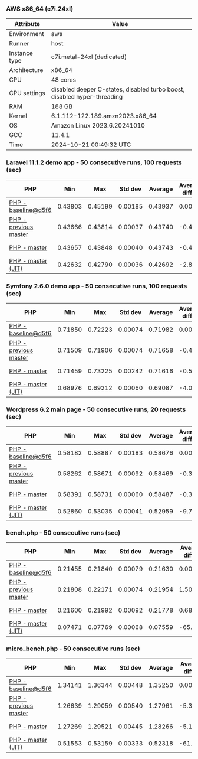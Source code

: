 ### AWS x86_64 (c7i.24xl)

|  Attribute    |     Value      |
|---------------|----------------|
| Environment   |aws|
| Runner        |host|
| Instance type |c7i.metal-24xl (dedicated)|
| Architecture  |x86_64
| CPU           |48 cores|
| CPU settings  |disabled deeper C-states, disabled turbo boost, disabled hyper-threading|
| RAM           |188 GB|
| Kernel        |6.1.112-122.189.amzn2023.x86_64|
| OS            |Amazon Linux 2023.6.20241010|
| GCC           |11.4.1|
| Time          |2024-10-21 00:49:32 UTC|

### Laravel 11.1.2 demo app - 50 consecutive runs, 100 requests (sec)

|     PHP     |     Min     |     Max     |    Std dev   |   Average  |  Average diff % |   Median   | Median diff % |     Memory    |
|-------------|-------------|-------------|--------------|------------|-----------------|------------|---------------|---------------|
|[PHP - baseline@d5f6](https://github.com/php/php-src/commit/d5f6e56610)|0.43803|0.45199|0.00185|0.43937|0.00%|0.43906|0.00%|41.89 MB|
|[PHP - previous master](https://github.com/php/php-src/commit/d19fdaa4b7)|0.43666|0.43814|0.00037|0.43740|-0.45%|0.43738|-0.38%|41.80 MB|
|[PHP - master](https://github.com/php/php-src/commit/514c2b3587)|0.43657|0.43848|0.00040|0.43743|-0.44%|0.43745|-0.37%|41.83 MB|
|[PHP - master (JIT)](https://github.com/php/php-src/commit/514c2b3587)|0.42632|0.42790|0.00036|0.42692|-2.83%|0.42694|-2.76%|50.84 MB|

### Symfony 2.6.0 demo app - 50 consecutive runs, 100 requests (sec)

|     PHP     |     Min     |     Max     |    Std dev   |   Average  |  Average diff % |   Median   | Median diff % |     Memory    |
|-------------|-------------|-------------|--------------|------------|-----------------|------------|---------------|---------------|
|[PHP - baseline@d5f6](https://github.com/php/php-src/commit/d5f6e56610)|0.71850|0.72223|0.00074|0.71982|0.00%|0.71980|0.00%|37.41 MB|
|[PHP - previous master](https://github.com/php/php-src/commit/d19fdaa4b7)|0.71509|0.71906|0.00074|0.71658|-0.45%|0.71650|-0.46%|37.38 MB|
|[PHP - master](https://github.com/php/php-src/commit/514c2b3587)|0.71459|0.73225|0.00242|0.71616|-0.51%|0.71570|-0.57%|37.41 MB|
|[PHP - master (JIT)](https://github.com/php/php-src/commit/514c2b3587)|0.68976|0.69212|0.00060|0.69087|-4.02%|0.69075|-4.04%|44.55 MB|

### Wordpress 6.2 main page - 50 consecutive runs, 20 requests (sec)

|     PHP     |     Min     |     Max     |    Std dev   |   Average  |  Average diff % |   Median   | Median diff % |     Memory    |
|-------------|-------------|-------------|--------------|------------|-----------------|------------|---------------|---------------|
|[PHP - baseline@d5f6](https://github.com/php/php-src/commit/d5f6e56610)|0.58182|0.58887|0.00183|0.58676|0.00%|0.58740|0.00%|43.03 MB|
|[PHP - previous master](https://github.com/php/php-src/commit/d19fdaa4b7)|0.58262|0.58671|0.00092|0.58469|-0.35%|0.58468|-0.46%|42.94 MB|
|[PHP - master](https://github.com/php/php-src/commit/514c2b3587)|0.58391|0.58731|0.00060|0.58487|-0.32%|0.58481|-0.44%|42.97 MB|
|[PHP - master (JIT)](https://github.com/php/php-src/commit/514c2b3587)|0.52860|0.53035|0.00041|0.52959|-9.74%|0.52962|-9.84%|61.96 MB|

### bench.php - 50 consecutive runs (sec)

|     PHP     |     Min     |     Max     |    Std dev   |   Average  |  Average diff % |   Median   | Median diff % |     Memory    |
|-------------|-------------|-------------|--------------|------------|-----------------|------------|---------------|---------------|
|[PHP - baseline@d5f6](https://github.com/php/php-src/commit/d5f6e56610)|0.21455|0.21840|0.00079|0.21630|0.00%|0.21622|0.00%|26.19 MB|
|[PHP - previous master](https://github.com/php/php-src/commit/d19fdaa4b7)|0.21808|0.22171|0.00074|0.21954|1.50%|0.21959|1.56%|26.16 MB|
|[PHP - master](https://github.com/php/php-src/commit/514c2b3587)|0.21600|0.21992|0.00092|0.21778|0.68%|0.21765|0.66%|26.19 MB|
|[PHP - master (JIT)](https://github.com/php/php-src/commit/514c2b3587)|0.07471|0.07769|0.00068|0.07559|-65.06%|0.07545|-65.11%|27.32 MB|

### micro_bench.php - 50 consecutive runs (sec)

|     PHP     |     Min     |     Max     |    Std dev   |   Average  |  Average diff % |   Median   | Median diff % |     Memory    |
|-------------|-------------|-------------|--------------|------------|-----------------|------------|---------------|---------------|
|[PHP - baseline@d5f6](https://github.com/php/php-src/commit/d5f6e56610)|1.34141|1.36344|0.00448|1.35250|0.00%|1.35176|0.00%|20.45 MB|
|[PHP - previous master](https://github.com/php/php-src/commit/d19fdaa4b7)|1.26639|1.29059|0.00540|1.27961|-5.39%|1.27918|-5.37%|20.42 MB|
|[PHP - master](https://github.com/php/php-src/commit/514c2b3587)|1.27269|1.29521|0.00445|1.28266|-5.16%|1.28234|-5.14%|20.45 MB|
|[PHP - master (JIT)](https://github.com/php/php-src/commit/514c2b3587)|0.51553|0.53159|0.00333|0.52318|-61.32%|0.52378|-61.25%|21.73 MB|
